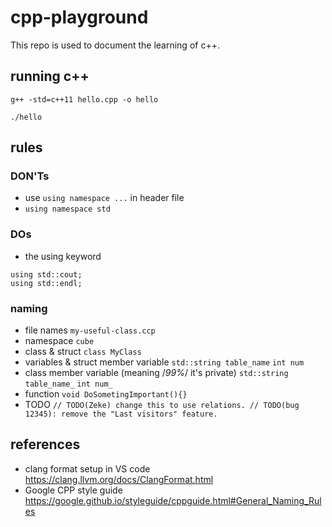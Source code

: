 # cpp-playground
This repo is used to document the learning of c++.

## running c++
```
g++ -std=c++11 hello.cpp -o hello
```
```
./hello
```

## rules
### DON'Ts
* use `using namespace ...` in header file
* `using namespace std`
### DOs
* the using keyword
```
using std::cout;
using std::endl;
```
### naming
* file names `my-useful-class.ccp`
* namespace `cube`
* class & struct `class MyClass`
* variables & struct member variable `std::string table_name` `int num`
* class member variable (meaning /*99%*/ it's private) `std::string table_name_` `int num_`
* function `void DoSometingImportant(){}`
* TODO
`// TODO(Zeke) change this to use relations.
// TODO(bug 12345): remove the "Last visitors" feature.`

## references
* clang format setup in VS code https://clang.llvm.org/docs/ClangFormat.html
* Google CPP style guide https://google.github.io/styleguide/cppguide.html#General_Naming_Rules
